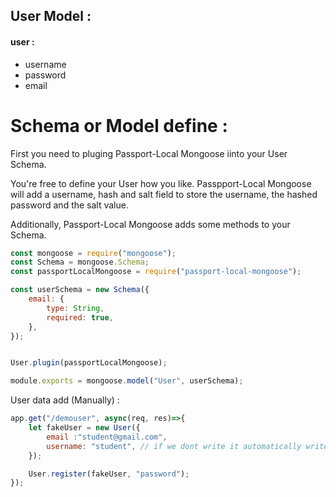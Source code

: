 ## User Model :

#### user :
- username
- password
- email

# Schema or Model define :
First you need to pluging Passport-Local Mongoose iinto your User Schema.

You're free to define your User how you like. Passpport-Local Mongoose will add a username, hash and salt field to store the username, the hashed password and the salt value.

Additionally, Passport-Local Mongoose adds some methods to your Schema.



```js
const mongoose = require("mongoose");
const Schema = mongoose.Schema;
const passportLocalMongoose = require("passport-local-mongoose");

const userSchema = new Schema({
    email: {
        type: String,
        required: true,
    },
});


User.plugin(passportLocalMongoose);

module.exports = mongoose.model("User", userSchema);
```

User data add (Manually) :
```js
app.get("/demouser", async(req, res)=>{
    let fakeUser = new User({
        email :"student@gmail.com",
        username: "student", // if we dont write it automatically write by passport
    });

    User.register(fakeUser, "password");
});
```